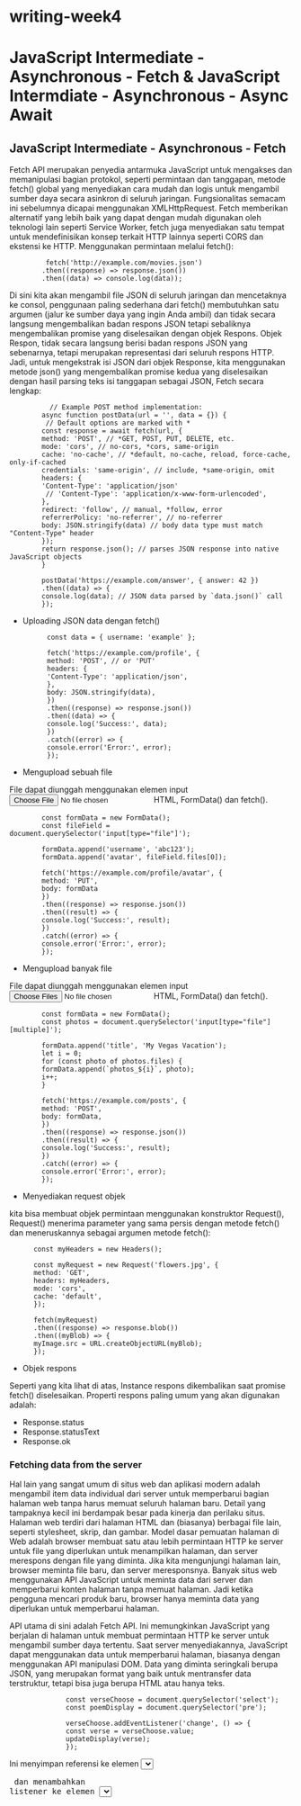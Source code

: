 # writing-week4

# JavaScript Intermediate - Asynchronous - Fetch & JavaScript Intermdiate - Asynchronous - Async Await

## JavaScript Intermediate - Asynchronous - Fetch

Fetch API merupakan penyedia antarmuka JavaScript untuk mengakses dan memanipulasi bagian protokol, seperti permintaan dan tanggapan, metode fetch() global yang menyediakan cara mudah dan logis untuk mengambil sumber daya secara asinkron di seluruh jaringan. Fungsionalitas semacam ini sebelumnya dicapai menggunakan XMLHttpRequest. Fetch memberikan alternatif yang lebih baik yang dapat dengan mudah digunakan oleh teknologi lain seperti Service Worker, fetch juga menyediakan satu tempat untuk mendefinisikan konsep terkait HTTP lainnya seperti CORS dan ekstensi ke HTTP. Menggunakan permintaan melalui fetch():

        
             fetch('http://example.com/movies.json')
            .then((response) => response.json())
            .then((data) => console.log(data));

Di sini kita akan mengambil file JSON di seluruh jaringan dan mencetaknya ke consol, penggunaan paling sederhana dari fetch() membutuhkan satu argumen (jalur ke sumber daya yang ingin Anda ambil) dan tidak secara langsung mengembalikan badan respons JSON tetapi sebaliknya mengembalikan promise yang diselesaikan dengan objek Respons. Objek Respon, tidak secara langsung berisi badan respons JSON yang sebenarnya, tetapi merupakan representasi dari seluruh respons HTTP. Jadi, untuk mengekstrak isi JSON dari objek Response, kita menggunakan metode json() yang mengembalikan promise kedua yang diselesaikan dengan hasil parsing teks isi tanggapan sebagai JSON, Fetch secara lengkap:


              // Example POST method implementation:
            async function postData(url = '', data = {}) {
             // Default options are marked with *
            const response = await fetch(url, {
            method: 'POST', // *GET, POST, PUT, DELETE, etc.
            mode: 'cors', // no-cors, *cors, same-origin
            cache: 'no-cache', // *default, no-cache, reload, force-cache, only-if-cached
            credentials: 'same-origin', // include, *same-origin, omit
            headers: {
            'Content-Type': 'application/json'
             // 'Content-Type': 'application/x-www-form-urlencoded',
            },
            redirect: 'follow', // manual, *follow, error
            referrerPolicy: 'no-referrer', // no-referrer
            body: JSON.stringify(data) // body data type must match "Content-Type" header
            });
            return response.json(); // parses JSON response into native JavaScript objects
            }

            postData('https://example.com/answer', { answer: 42 })
            .then((data) => {
            console.log(data); // JSON data parsed by `data.json()` call
            });


- Uploading JSON data dengan fetch()


            const data = { username: 'example' };

            fetch('https://example.com/profile', {
            method: 'POST', // or 'PUT'
            headers: {
            'Content-Type': 'application/json',
            },
            body: JSON.stringify(data),
            })
            .then((response) => response.json())
            .then((data) => {
            console.log('Success:', data);
            })
            .catch((error) => {
            console.error('Error:', error);
            });

- Mengupload sebuah file

File dapat diunggah menggunakan elemen input <input type="file" /> HTML, FormData() dan fetch().


            const formData = new FormData();
            const fileField = document.querySelector('input[type="file"]');

            formData.append('username', 'abc123');
            formData.append('avatar', fileField.files[0]);

            fetch('https://example.com/profile/avatar', {
            method: 'PUT',
            body: formData
            })
            .then((response) => response.json())
            .then((result) => {
            console.log('Success:', result);
            })
            .catch((error) => {
            console.error('Error:', error);
            });

- Mengupload banyak file 

File dapat diunggah menggunakan elemen input <input type="file" multiple /> HTML, FormData() dan fetch().


            const formData = new FormData();
            const photos = document.querySelector('input[type="file"][multiple]');

            formData.append('title', 'My Vegas Vacation');
            let i = 0;
            for (const photo of photos.files) {
            formData.append(`photos_${i}`, photo);
            i++;
            }

            fetch('https://example.com/posts', {
            method: 'POST',
            body: formData,
            })
            .then((response) => response.json())
            .then((result) => {
            console.log('Success:', result);
            })
            .catch((error) => {
            console.error('Error:', error);
            });

- Menyediakan request objek 

kita bisa membuat objek permintaan menggunakan konstruktor Request(), Request() menerima parameter yang sama persis dengan metode fetch() dan meneruskannya sebagai argumen metode fetch():

          const myHeaders = new Headers();

          const myRequest = new Request('flowers.jpg', {
          method: 'GET',
          headers: myHeaders,
          mode: 'cors',
          cache: 'default',
          });

          fetch(myRequest)
          .then((response) => response.blob())
          .then((myBlob) => {
          myImage.src = URL.createObjectURL(myBlob);
          });

- Objek respons

Seperti yang kita lihat di atas, Instance respons dikembalikan saat promise fetch() diselesaikan. Properti respons paling umum yang akan digunakan adalah:
  - Response.status
  - Response.statusText
  - Response.ok 
  
### Fetching data from the server

Hal lain yang sangat umum di situs web dan aplikasi modern adalah mengambil item data individual dari server untuk memperbarui bagian halaman web tanpa harus memuat seluruh halaman baru. Detail yang tampaknya kecil ini berdampak besar pada kinerja dan perilaku situs. Halaman web terdiri dari halaman HTML dan (biasanya) berbagai file lain, seperti stylesheet, skrip, dan gambar. Model dasar pemuatan halaman di Web adalah browser membuat satu atau lebih permintaan HTTP ke server untuk file yang diperlukan untuk menampilkan halaman, dan server merespons dengan file yang diminta. Jika kita mengunjungi halaman lain, browser meminta file baru, dan server meresponsnya. Banyak situs web menggunakan API JavaScript untuk meminta data dari server dan memperbarui konten halaman tanpa memuat halaman. Jadi ketika pengguna mencari produk baru, browser hanya meminta data yang diperlukan untuk memperbarui halaman.

API utama di sini adalah Fetch API. Ini memungkinkan JavaScript yang berjalan di halaman untuk membuat permintaan HTTP ke server untuk mengambil sumber daya tertentu. Saat server menyediakannya, JavaScript dapat menggunakan data untuk memperbarui halaman, biasanya dengan menggunakan API manipulasi DOM. Data yang diminta seringkali berupa JSON, yang merupakan format yang baik untuk mentransfer data terstruktur, tetapi bisa juga berupa HTML atau hanya teks.

                  const verseChoose = document.querySelector('select');
                  const poemDisplay = document.querySelector('pre');

                  verseChoose.addEventListener('change', () => {
                  const verse = verseChoose.value;
                  updateDisplay(verse);
                  });


Ini menyimpan referensi ke elemen <select> dan <pre> dan menambahkan listener ke elemen <select>, sehingga ketika kita memilih nilai baru, nilai baru diteruskan ke fungsi bernama updateDisplay() sebagai parameter. Fetch API adalah fungsi global yang disebut fetch(), yang menggunakan URL sebagai parameter selanjutnya, fetch() adalah API asinkron yang mengembalikan Promise. Jadi karena fetch() mengembalikan promise, =kita meneruskan fungsi ke metode then() dari promise yang dikembalikan, metode ini akan dipanggil ketika permintaan HTTP telah menerima respons dari server. Di handler, memeriksa apakah permintaan berhasil dan membuat kesalahan jika tidak. Jika tidak, maka memanggil response.text(), untuk mendapatkan isi respons sebagai teks. Ternyata response.text() juga tidak sinkron, jadi mengembalikan promise yang dikembalikannya, dan meneruskan fungsi ke metode then() dari promise baru ini. Fungsi ini akan dipanggil ketika teks respons sudah siap, dan di dalamnya kita akan memperbarui blok kita dengan teks. Contoh blok pertama yang menggunakan Fetch dapat ditemukan di awal JavaScript:



                   fetch('products.json')
                   .then((response) => {
                   if (!response.ok) {
                   throw new Error(`HTTP error: ${response.status}`);
                   }
                   return response.json();
                   })
                   .then((json) => initialize(json))
                   .catch((err) => console.error(`Fetch problem: ${err.message}`));



Terakhir, kita merangkai handler catch() di bagian akhir, untuk menangkap error yang terjadi di salah satu fungsi asinkron yang kita panggil atau handlernya. Fungsi fetch() mengembalikan promise jika ini berhasil diselesaikan, fungsi di dalam blok .then() pertama berisi respons yang dikembalikan dari jaringan.


## JavaScript Intermdiate - Asynchronous - Async Await

# Git & Github Lanjutan (Kolaborasi)


# Responsive Web Design


#Bootstrap 5
